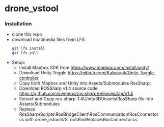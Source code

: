 # drone_vstool

### Installation
 - clone this repo
 - download multimedia files from LFS:
   ```bash
   git lfs install
   git lfs pull
   ```
 - Setup:
   - Install Mapbox SDK from https://www.mapbox.com/install/unity/
   - Download Unity Toggle https://github.com/Kalxoznik/Unity-Toggle-controller
   - Copy both Mapbox and Unity into Assets/Submodules
   RosSharp:
   - Download ROSSharp v1.4 source code https://github.com/siemens/ros-sharp/releases/tag/v1.4
   - Extract and Copy ros-sharp-1.4\Unity3D\Assets\RosSharp file into Assets/Submodules
   - Replace RosSharp\Scripts\RosBridgeClient\RosCommuncation\RosConnector.cs with drone_vstool\VSTool\RosReplace\RosConnector.cs